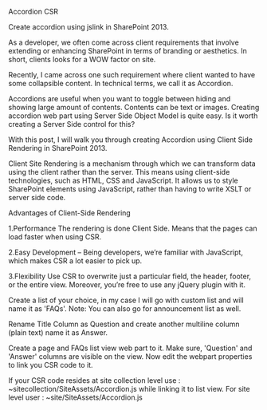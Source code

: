 Accordion CSR

Create accordion using jslink in SharePoint 2013.

As a developer, we often come across client requirements that involve extending or enhancing SharePoint in terms of branding or aesthetics. In short, clients looks for a WOW factor on site. 

Recently, I came across one such requirement where client wanted to have some collapsible content. In technical terms, we call it as Accordion.

Accordions are useful when you want to toggle between hiding and showing large amount of contents. Contents can be text or images.
Creating accordion web part using Server Side Object Model is quite easy.
Is it worth creating a Server Side control for this?

With this post, I will walk you through creating Accordion using Client Side Rendering in SharePoint 2013.

Client Site Rendering is a mechanism through which we can transform data using the client rather than the server. This means using client-side technologies, such as HTML, CSS and JavaScript. It allows us to style SharePoint elements using JavaScript, rather than having to write XSLT or server side code.

Advantages of Client-Side Rendering

1.Performance
The rendering is done Client Side. Means that the pages can load faster when using CSR.

2.Easy Development – 
Being developers, we’re familiar with JavaScript, which makes CSR a lot easier to pick up. 

3.Flexibility
Use CSR to overwrite just a particular field, the header, footer, or the entire view. Moreover, you’re free to use any jQuery plugin with it.

Create a list of your choice, in my case I will go with custom list and will name it as 'FAQs'.
Note: You can also go for announcement list as well.

Rename Title Column as Question and create another multiline column (plain text) name it as Answer.

Create a page and FAQs list view web part to it. Make sure, 'Question' and 'Answer' columns are visible on the view. Now edit the webpart properties to link you CSR code to it.

If your CSR code resides at site collection level use :  ~sitecollection/SiteAssets/Accordion.js  while linking it to list view. 
For site level user :  ~site/SiteAssets/Accordion.js  

